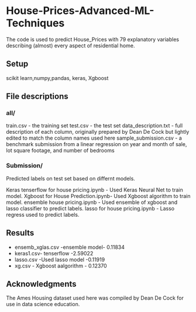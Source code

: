 # House-Prices-Advanced-ML-Techniques 

The code is used to predict House_Prices with 79 explanatory variables describing (almost) every aspect of residential home. 
## Setup
scikit learn,numpy,pandas, keras, Xgboost

## File descriptions

### all/
train.csv - the training set
test.csv - the test set
data_description.txt - full description of each column, originally prepared by Dean De Cock but lightly edited to match the column names used here
sample_submission.csv - a benchmark submission from a linear regression on year and month of sale, lot square footage, and number of bedrooms

### Submission/
Predicted labels on test set based on differnt models.

 Keras tenserflow for house pricing.ipynb - Used Keras Neural Net to train model.
 Xgboost for House Prediction.ipynb- Used Xgboost algorithm to train model.
 ensemble house pricing.ipynb - Used ensemble of xgboost and lasso classifier to predict labels.
 lasso for house pricing.ipynb - Lasso regress used to predict labels.

## Results

* ensemb_xglas.csv -ensemble model- 0.11834
* keras1.csv- tenserflow -2.59022
* lasso.csv -Used lasso model -0.11919
* xg.csv - Xgboost aalgorithm - 0.12370

## Acknowledgments

The Ames Housing dataset used here was compiled by Dean De Cock for use in data science education.
